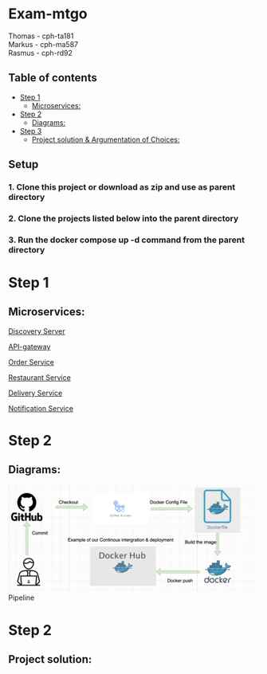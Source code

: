 # Exam-mtgo #
Thomas - cph-ta181  
Markus - cph-ma587  
Rasmus - cph-rd92  

## Table of contents
- [Step 1](#step-1)
  - [Microservices:](#micro-services)
- [Step 2](#step-2)
  - [Diagrams:](#project-diagrams)
- [Step 3](#step-3)
  - [Project solution & Argumentation of Choices:](#Project-resume)

## Setup ##
### 1.  Clone this project or download as zip and use as parent directory ### 

### 2.  Clone the projects listed below into the parent directory ### 

### 3.  Run the docker compose up -d command from the parent directory ### 


# Step 1
## Microservices:

[Discovery Server](https://github.com/MRT-exam/exam-discovery-server)  

[API-gateway](https://github.com/MRT-exam/exam-api-gateway)  

[Order Service](https://github.com/MRT-exam/exam-order-service)  

[Restaurant Service](https://github.com/MRT-exam/exam-restaurant-service)  

[Delivery Service](https://github.com/MRT-exam/exam-delivery-service)

[Notification Service](https://github.com/MRT-exam/exam-notification-service)


# Step 2
## Diagrams:

![Screenshot](pipeline.png)
Pipeline

# Step 2
## Project solution: